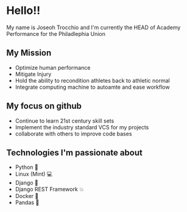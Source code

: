 # Hello!!
My name is Joseoh Trocchio and I'm currently the HEAD of Academy Performance for the Philadlephia Union

## My Mission
- Optimize human performance
- Mitigate Injury
- Hold the ability to recondition athletes back to athletic normal
- Integrate computing machine to autoamte and ease workflow

## My focus on github
- Continue to learn 21st century skill sets
- Implement the industry standard VCS for my projects
- collaborate with others to improve code bases

## Technologies I'm passionate about
- Python :snake:
- Linux (Mint) :computer:
- Django :newspaper:
- Django REST Framework :boom:
- Docker :whale:
- Pandas :panda_face:
